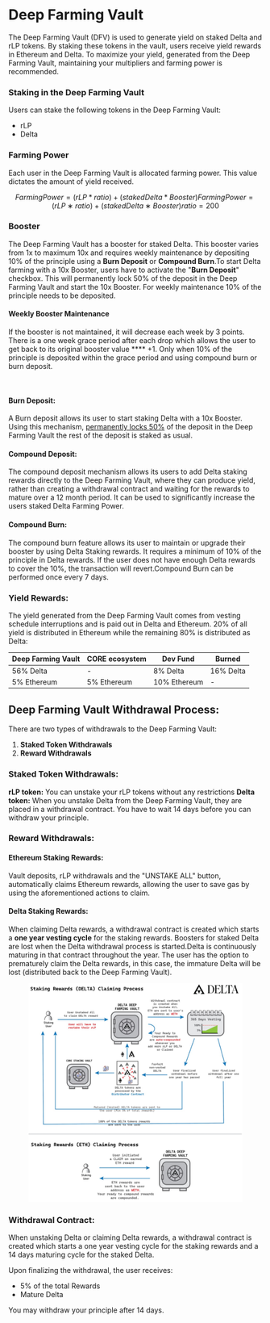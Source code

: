 # Deep Farming Vault

The Deep Farming Vault (DFV) is used to generate yield on staked Delta and rLP tokens. By staking these tokens in the vault, users receive yield rewards in Ethereum and Delta. To maximize your yield, generated from the Deep Farming Vault, maintaining your multipliers and farming power is recommended.

### Staking in the Deep Farming Vault <a href="#staking-in-the-deep-farming-vault" id="staking-in-the-deep-farming-vault"></a>

Users can stake the following tokens in the Deep Farming Vault:

* rLP
* Delta

### Farming Power <a href="#farming-power" id="farming-power"></a>

Each user in the Deep Farming Vault is allocated farming power. This value dictates the amount of yield received.

$$
Farming Power = (rLP*ratio) + (stakedDelta*Booster) FarmingPower = (rLP∗ratio) + (stakedDelta∗Booster) ratio = 200
$$

### **Booster** <a href="#booster" id="booster"></a>

The Deep Farming Vault has a booster for staked Delta. This booster varies from 1x to maximum 10x and requires weekly maintenance by depositing 10% of the principle using a **Burn Deposit** or **Compound Burn**.To start Delta farming with a 10x Booster, users have to activate the "**Burn Deposit**" checkbox. This will permanently lock 50% of the deposit in the Deep Farming Vault and start the 10x Booster. For weekly maintenance 10% of the principle needs to be deposited.

#### **Weekly Booster Maintenance** <a href="#weekly-booster-maintenance" id="weekly-booster-maintenance"></a>

If the booster is not maintained, it will decrease each week by 3 points. There is a one week grace period after each drop which allows the user to get back to its original booster value **** +1. Only when 10% of the principle is deposited within the grace period and using compound burn or burn deposit.

<figure><img src="broken-reference" alt=""><figcaption></figcaption></figure>

#### **Burn Deposit:** <a href="#burn-deposit" id="burn-deposit"></a>

A Burn deposit allows its user to start staking Delta with a 10x Booster. Using this mechanism, [permanently locks 50%](guides/staking-delta.md) of the deposit in the Deep Farming Vault the rest of the deposit is staked as usual.

#### **Compound Deposit:** <a href="#compound-deposit" id="compound-deposit"></a>

The compound deposit mechanism allows its users to add Delta staking rewards directly to the Deep Farming Vault, where they can produce yield, rather than creating a withdrawal contract and waiting for the rewards to mature over a 12 month period. It can be used to significantly increase the users staked Delta Farming Power.

#### Compound Burn: <a href="#compound-burn" id="compound-burn"></a>

The compound burn feature allows its user to maintain or upgrade their booster by using Delta Staking rewards. It requires a minimum of 10% of the principle in Delta rewards. If the user does not have enough Delta rewards to cover the 10%, the transaction will revert.Compound Burn can be performed once every 7 days.​

### Yield Rewards: <a href="#yield-rewards" id="yield-rewards"></a>

The yield generated from the Deep Farming Vault comes from vesting schedule interruptions and is paid out in Delta and Ethereum. 20% of all yield is distributed in Ethereum while the remaining 80% is distributed as Delta:&#x20;

| Deep Farming Vault | CORE ecosystem | Dev Fund     | Burned    |
| ------------------ | -------------- | ------------ | --------- |
| 56% Delta          | -              | 8% Delta     | 16% Delta |
| 5% Ethereum        | 5% Ethereum    | 10% Ethereum | -         |

## Deep Farming Vault Withdrawal Process: <a href="#deep-farming-vault-withdrawal-process" id="deep-farming-vault-withdrawal-process"></a>

There are two types of withdrawals to the Deep Farming Vault:

1. **Staked Token Withdrawals**
2. **Reward Withdrawals**

### Staked Token Withdrawals: <a href="#staked-token-withdrawals" id="staked-token-withdrawals"></a>

**rLP token:** You can unstake your rLP tokens without any restrictions **Delta token:** When you unstake Delta from the Deep Farming Vault, they are placed in a withdrawal contract. You have to wait 14 days before you can withdraw your principle.

### **Reward Withdrawals:** <a href="#reward-withdrawals" id="reward-withdrawals"></a>

#### Ethereum Staking Rewards: <a href="#ethereum-staking-rewards" id="ethereum-staking-rewards"></a>

Vault deposits, rLP withdrawals and the "UNSTAKE ALL" button, automatically claims Ethereum rewards, allowing the user to save gas by using the aforementioned actions to claim.

#### Delta Staking Rewards: <a href="#delta-staking-rewards" id="delta-staking-rewards"></a>

When claiming Delta rewards, a withdrawal contract is created which starts a **one year vesting cycle** for the staking rewards. Boosters for staked Delta are lost when the Delta withdrawal process is started.Delta is continuously maturing in that contract throughout the year. The user has the option to prematurely claim the Delta rewards, in this case, the immature Delta will be lost (distributed back to the Deep Farming Vault).

<figure><img src=".gitbook/assets/photo_2021-04-03_05-05-42.jpg" alt=""><figcaption></figcaption></figure>

### Withdrawal Contract: <a href="#withdrawal-contract" id="withdrawal-contract"></a>

When unstaking Delta or claiming Delta rewards, a withdrawal contract is created which starts a one year vesting cycle for the staking rewards and a 14 days maturing cycle for the staked Delta.

Upon finalizing the withdrawal, the user receives:

* 5% of the total Rewards
* Mature Delta

You may withdraw your principle after 14 days.

